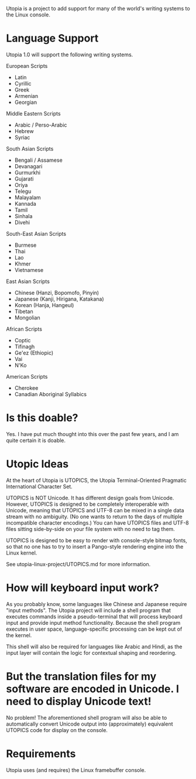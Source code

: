 Utopia is a project to add support for many of the world's writing systems to the Linux console.

# Language Support

Utopia 1.0 will support the following writing systems.

European Scripts
 * Latin
 * Cyrillic
 * Greek
 * Armenian
 * Georgian

Middle Eastern Scripts
 * Arabic / Perso-Arabic
 * Hebrew
 * Syriac

South Asian Scripts
 * Bengali / Assamese
 * Devanagari
 * Gurmurkhi
 * Gujarati
 * Oriya
 * Telegu
 * Malayalam
 * Kannada
 * Tamil
 * Sinhala
 * Divehi

South-East Asian Scripts
 * Burmese
 * Thai
 * Lao
 * Khmer
 * Vietnamese

East Asian Scripts
 * Chinese (Hanzi, Bopomofo, Pinyin)
 * Japanese (Kanji, Hirigana, Katakana)
 * Korean (Hanja, Hangeul)
 * Tibetan
 * Mongolian

African Scripts
 * Coptic
 * Tifinagh
 * Ge'ez (Ethiopic)
 * Vai
 * N'Ko

American Scripts
 * Cherokee
 * Canadian Aboriginal Syllabics

# Is this doable?

Yes. I have put much thought into this over the past few years, and I am quite certain it is doable.

# Utopic Ideas

At the heart of Utopia is UTOPICS, the Utopia Terminal-Oriented Pragmatic International Character Set.

UTOPICS is NOT Unicode. It has different design goals from Unicode. However, UTOPICS is designed to be completely interoperable with Unicode, meaning that UTOPICS and UTF-8 can be mixed in a single data stream with no ambiguity. (No one wants to return to the days of multiple incompatible character encodings.) You can have UTOPICS files and UTF-8 files sitting side-by-side on your file system with no need to tag them.

UTOPICS is designed to be easy to render with console-style bitmap fonts, so that no one has to try to insert a Pango-style rendering engine into the Linux kernel.

See utopia-linux-project/UTOPICS.md for more information.

# How will keyboard input work?

As you probably know, some languages like Chinese and Japanese require "input methods". The Utopia project will include a shell program that executes commands inside a pseudo-terminal that will process keyboard input and provide input method functionality. Because the shell program executes in user space, language-specific processing can be kept out of the kernel.

This shell will also be required for languages like Arabic and Hindi, as the input layer will contain the logic for contextual shaping and reordering.

# But the translation files for my software are encoded in Unicode. I need to display Unicode text!

No problem! The aforementioned shell program will also be able to automatically convert Unicode output into (approximately) equivalent UTOPICS code for display on the console.

# Requirements

Utopia uses (and requires) the Linux framebuffer console.
